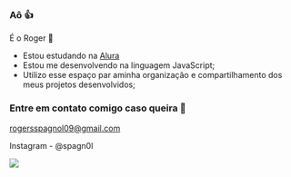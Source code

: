 ### Aô 👍

É o Roger 🤠

- Estou estudando na [Alura](https://ww.alura.com.br)
- Estou me desenvolvendo na linguagem JavaScript;
- Utilizo esse espaço par aminha organização e compartilhamento dos meus projetos desenvolvidos;

### Entre em contato comigo caso queira 📧

rogersspagnol09@gmail.com

Instagram - @spagn0l


![](https://media1.tenor.com/m/7HYOnFr3-aIAAAAd/sad-sad-monkey.gif)
